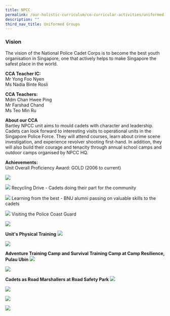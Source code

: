 ```yaml
---
title: NPCC
permalink: /our-holistic-curriculum/co-curricular-activities/uniformed-groups/npcc/
description: ""
third_nav_title: Uniformed Groups
---
```


### Vision

The vision of the National Police Cadet Corps is to become the best youth organisation in Singapore, one that actively helps to make Singapore the safest place in the world.

**CCA Teacher IC:** <br>
Mr Yong Foo Nyen <br>
Ms Nadia Binte Rosli

**CCA Teachers:** <br>
Mdm Chan Hwee Ping <br>
Mr Farshad Chand<br>
Ms Teo Min Ru

**About our CCA** <br>
Bartley NPCC unit aims to mould cadets with character and leadership. Cadets can look forward to interesting visits to operational units in the Singapore Police Force. They will attend courses, learn about crime scene investigation, and experience revolver shooting first-hand. In addition, they will also build their courage and tenacity through annual school camps and outdoor camps organised by NPCC HQ.

**Achievements:** <br>
Unit Overall Proficiency Award: GOLD (2006 to current)

![](/images/NP%20Banner1.jpg)

![](/images/NPCC1.jpg)
Recycling Drive - Cadets doing their part for the community	

![](/images/NPCC2.jpg)
Learning from the best - BNU alumni passing on valuable skills to the cadets

![](/images/NPCC6.jpg)
Visiting the Police Coast Guard

![](/images/annual%20unit%20camp.jpg)

**Unit's Physical Training**
![](/images/NPCC10.jpg)

![](/images/NPCC11.jpg)


**Adventure Training Camp and Survival Training Camp at Camp Resilience, Pulau Ubin**
![](/images/NPCC13.jpg)

![](/images/NPCC14.jpg)

**Cadets as Road Marshallers at Road Safety Park**
![](/images/NPCC17.jpg)

![](/images/NPCC15.jpg)

![](/images/senior%20inspector.jpg)

![](/images/NPCC18.jpg)